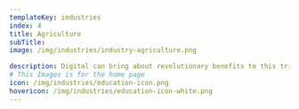 ```yaml
---
templateKey: industries
index: 4
title: Agriculture
subTitle: 
image: /img/industries/industry-agriculture.png

description: Digital can bring about revolutionary benefits to this trillion dollar industry worldwide. From IoT and digital platforms to the humble Whatsapp, the agriculture sector can benefit significantly from digital transformation.
# This Images is for the home page
icon: /img/industries/education-icon.png
hovericon: /img/industries/education-icon-white.png
---
```


